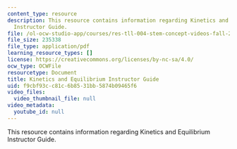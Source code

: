 ```yaml
---
content_type: resource
description: This resource contains information regarding Kinetics and Equilibrium
  Instructor Guide.
file: /ol-ocw-studio-app/courses/res-tll-004-stem-concept-videos-fall-2013/f9cbf93cc81c6b8531bb5874b09465f6_MITRES_TLL-004F13_Kin_IG.pdf
file_size: 235338
file_type: application/pdf
learning_resource_types: []
license: https://creativecommons.org/licenses/by-nc-sa/4.0/
ocw_type: OCWFile
resourcetype: Document
title: Kinetics and Equilibrium Instructor Guide
uid: f9cbf93c-c81c-6b85-31bb-5874b09465f6
video_files:
  video_thumbnail_file: null
video_metadata:
  youtube_id: null
---
```

This resource contains information regarding Kinetics and Equilibrium Instructor Guide.